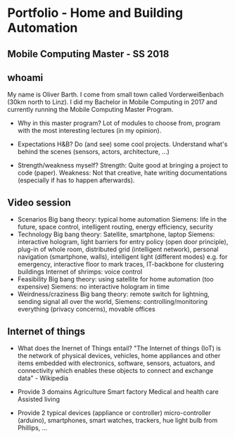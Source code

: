 # Portfolio - Home and Building Automation
## Mobile Computing Master - SS 2018


## whoami
My name is Oliver Barth. I come from small town called Vorderweißenbach (30km north to Linz). I did my Bachelor in Mobile Computing in 2017 and currently running the Mobile Computing Master Program.
* Why in this master program?
Lot of modules to choose from, program with the most interesting lectures (in my opinion).

* Expectations H&B?
Do (and see) some cool projects. Understand what's behind the scenes (sensors, actors, architecture, ...)

* Strength/weakness myself?
Strength: Quite good at bringing a project to code (paper).
Weakness: Not that creative, hate writing documentations (especially if has to happen afterwards).

## Video session
* Scenarios
Big bang theory: typical home automation
Siemens: life in the future, space control, intelligent routing, energy efficiency, security
* Technology
Big bang theory: Satellite, smartphone, laptop
Siemens: interactive hologram, light barriers for entry policy (open door principle), plug-in of whole room, distributed grid (intelligent network), personal navigation (smartphone, walls), intelligent light (different modes) e.g. for emergency, interactive floor to mark traces, IT-backbone for clustering buildings
Internet of shrimps: voice control
* Feasibility
Big bang theory: using satellite for home automation (too expensive)
Siemens: no interactive hologram in time
* Weirdness/craziness
Big bang theory: remote switch for lightning, sending signal all over the world,
Siemens: controlling/monitoring everything (privacy concerns), movable offices

## Internet of things
* What does the Inernet of Things entail?
"The Internet of things (IoT) is the network of physical devices, vehicles, home appliances and other items embedded with electronics, software, sensors, actuators, and connectivity which enables these objects to connect and exchange data" - Wikipedia

* Provide 3 domains
Agriculture
Smart factory
Medical and health care
Assisted living

* Provide 2 typical devices (appliance or controller)
micro-controller (arduino), smartphones, smart watches, trackers,  hue light bulb from Phillips, ...

